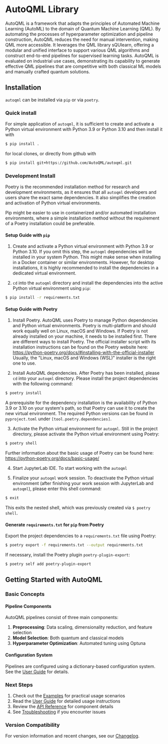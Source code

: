 # AutoQML Library

AutoQML is a framework that adapts the principles of Automated Machine Learning (AutoML) to the domain of Quantum Machine Learning (QML). By automating the processes of hyperparameter optimization and pipeline construction, AutoQML reduces the need for manual intervention, making QML more accessible. It leverages the QML library sQUlearn, offering a modular and unified interface to support various QML algorithms and construct end-to-end pipelines for supervised learning tasks. AutoQML is evaluated on industrial use cases, demonstrating its capability to generate effective QML pipelines that are competitive with both classical ML models and manually crafted quantum solutions.

## Installation

`autoqml` can be installed via `pip` or via `poetry`.

### Quick install

For simple application of `autoqml`, it is sufficient to create and activate a Python virtual environment with Python 3.9 or Python 3.10 and then install it with

``` bash
$ pip install .
```

for local clones, or directly from github with

``` bash
$ pip install git+https://github.com/AutoQML/autoqml.git
```

### Development Install

Poetry is the recommended installation method for research and development environments, as it ensures that all `autoqml` developers and users share the exact same dependencies. It also simplifies the creation and activation of Python virtual environments.

Pip might be easier to use in containerized and/or automated installation environments, where a simple installation method without the requirement of a Poetry installation could be preferable.  


#### Setup Guide with `pip`

1. Create and activate a Python virtual environment with Python 3.9 or Python 3.10. If you omit this step, the `autoqml` dependencies will be installed in your system Python. This might make sense when installing in a Docker container or similar environments. However, for desktop installations, it is highly recommended to install the dependencies in a dedicated virtual environment.

2. `cd` into the `autoqml` directory and install the dependencies into the active Python virtual environment using `pip`:

``` bash
$ pip install -r requirements.txt
```


#### Setup Guide with Poetry

1. Install Poetry.
AutoQML uses Poetry to manage Python dependencies and Python virtual environments.
Poetry is multi-platform and should work equally well on Linux, macOS and Windows. If Poetry is not already installed on your machine, it needs to be installed first.
There are different ways to install Poetry. The official installer script with its installation instructions can be found on the Poetry website here: https://python-poetry.org/docs/#installing-with-the-official-installer
Usually, the "Linux, macOS and Windows (WSL)" installer is the right one to use.

2. Install AutoQML dependencies.
After Poetry has been installed, please `cd` into your `autoqml` directory. Please install the project dependencies with the following command:

```bash
$ poetry install
```
A prerequisite for the dependency installation is the availability of Python 3.9 or 3.10 on your system's path, so that Poetry can use it to create the new virtual environment. The required Python versions can be found in `pyproject.toml` under `[tool.poetry.dependencies]`.

3. Activate the Python virtual environment for `autoqml`.
Still in the project directory, please activate the Python virtual environment using Poetry:

``` bash
$ poetry shell
```

Further information about the basic usage of Poetry can be found here: https://python-poetry.org/docs/basic-usage/

4. Start JupyterLab IDE.
To start working with the `autoqml`

5. Finalize your `autoqml` work session.
To deactivate the Python virtual environment (after finishing your work session with JupyterLab and `autoqml`), please enter this shell command:
  
``` bash
$ exit
```

This exits the nested shell, which was previously created via `$ poetry shell`.


#### Generate `requirements.txt` for `pip` from Poetry 

Export the project dependencies to a `requirements.txt` file using Poetry:

``` bash
$ poetry export -f requirements.txt --output requirements.txt
```

If necessary, install the Poetry plugin `poetry-plugin-export`:

``` bash
$ poetry self add poetry-plugin-export
```

## Getting Started with AutoQML

### Basic Concepts

#### Pipeline Components

AutoQML pipelines consist of three main components:
1. **Preprocessing**: Data scaling, dimensionality reduction, and feature selection
2. **Model Selection**: Both quantum and classical models
3. **Hyperparameter Optimization**: Automated tuning using Optuna

#### Configuration System

Pipelines are configured using a dictionary-based configuration system. See the [User Guide](./user_guide.md#pipeline-configuration) for details.

### Next Steps

1. Check out the [Examples](./examples.md) for practical usage scenarios
2. Read the [User Guide](./user_guide.md) for detailed usage instructions
3. Review the [API Reference](./api_reference.md) for component details
4. See [Troubleshooting](./troubleshooting.md) if you encounter issues

### Version Compatibility

For version information and recent changes, see our [Changelog](./changelog.md).
